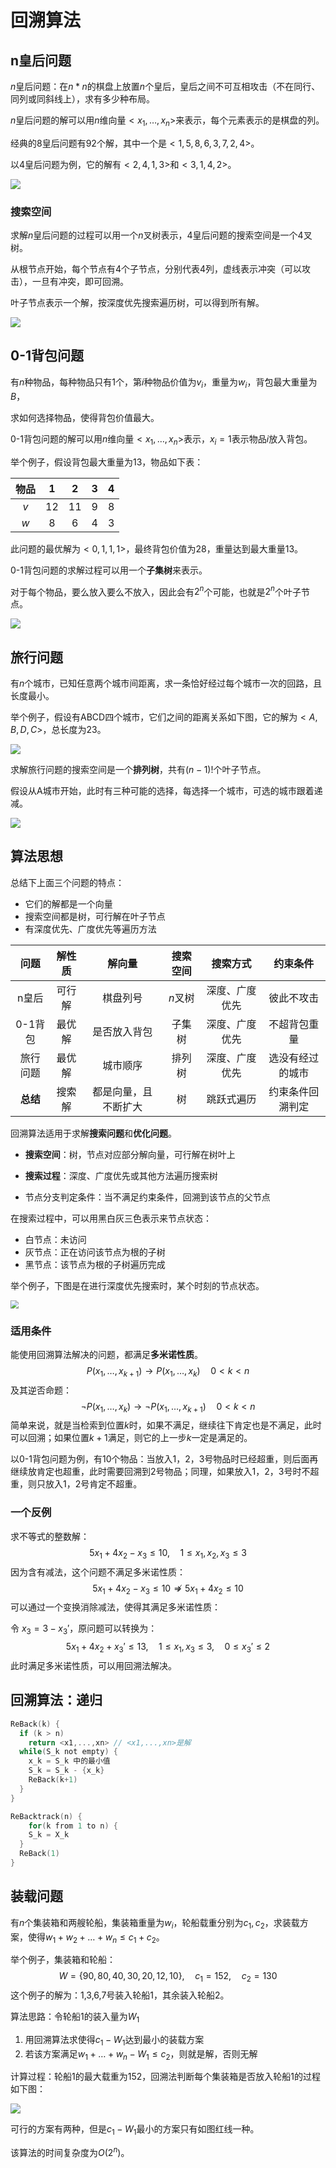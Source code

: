 # 回溯算法

## n皇后问题

$n$皇后问题：在$n*n$的棋盘上放置$n$个皇后，皇后之间不可互相攻击（不在同行、同列或同斜线上），求有多少种布局。

$n$皇后问题的解可以用$n$维向量$<x_1,\dots,x_n>$来表示，每个元素表示的是棋盘的列。

经典的8皇后问题有92个解，其中一个是$<1,5,8,6,3,7,2,4>$。

以4皇后问题为例，它的解有$<2,4,1,3>$和$<3,1,4,2>$。

![](http://rt9iekfji.hn-bkt.clouddn.com/e6c9d24egy1h236ph43s9j209103xt8m.jpg)

### 搜索空间

求解$n$皇后问题的过程可以用一个$n$叉树表示，4皇后问题的搜索空间是一个4叉树。

从根节点开始，每个节点有4个子节点，分别代表4列，虚线表示冲突（可以攻击），一旦有冲突，即可回溯。

叶子节点表示一个解，按深度优先搜索遍历树，可以得到所有解。

![](http://rt9iekfji.hn-bkt.clouddn.com/008i3skNgy1gulsu1z46oj609104wdfu02.jpg)

## 0-1背包问题

有$n$种物品，每种物品只有1个，第$i$种物品价值为$v_i$，重量为$w_i$，背包最大重量为$B$，

求如何选择物品，使得背包价值最大。

0-1背包问题的解可以用$n$维向量$<x_1,\dots,x_n>$表示，$x_i = 1$表示物品$i$放入背包。

举个例子，假设背包最大重量为13，物品如下表：

| 物品 |  1   |  2   |  3   |  4   |
| :--: | :--: | :--: | :--: | :--: |
| $v$  |  12  |  11  |  9   |  8   |
| $w$  |  8   |  6   |  4   |  3   |

此问题的最优解为$<0,1,1,1>$，最终背包价值为28，重量达到最大重量13。

0-1背包问题的求解过程可以用一个**子集树**来表示。

对于每个物品，要么放入要么不放入，因此会有$2^n$个可能，也就是$2^n$个叶子节点。

![](http://rt9iekfji.hn-bkt.clouddn.com/008i3skNgy1gumxu4tu6jj60qc09aq3w02.jpg)

## 旅行问题

有$n$个城市，已知任意两个城市间距离，求一条恰好经过每个城市一次的回路，且长度最小。

举个例子，假设有ABCD四个城市，它们之间的距离关系如下图，它的解为$<A,B,D,C>$，总长度为23。

![](http://rt9iekfji.hn-bkt.clouddn.com/008i3skNgy1gungd87tmrj606005qdfr02.jpg)

求解旅行问题的搜索空间是一个**排列树**，共有$(n-1)!$个叶子节点。

假设从A城市开始，此时有三种可能的选择，每选择一个城市，可选的城市跟着递减。

![](http://rt9iekfji.hn-bkt.clouddn.com/008i3skNgy1gungd51kuhj609d07l3yl02.jpg)

## 算法思想

总结下上面三个问题的特点：

* 它们的解都是一个向量
* 搜索空间都是树，可行解在叶子节点
* 有深度优先、广度优先等遍历方法

|   问题   | 解性质 |        解向量        | 搜索空间 |    搜索方式    |     约束条件     |
| :------: | :----: | :------------------: | :------: | :------------: | :--------------: |
|  n皇后   | 可行解 |       棋盘列号       | $n$叉树  | 深度、广度优先 |    彼此不攻击    |
| 0-1背包  | 最优解 |     是否放入背包     |  子集树  | 深度、广度优先 |   不超背包重量   |
| 旅行问题 | 最优解 |       城市顺序       |  排列树  | 深度、广度优先 | 选没有经过的城市 |
| **总结** | 搜索解 | 都是向量，且不断扩大 |    树    |   跳跃式遍历   | 约束条件回溯判定 |

回溯算法适用于求解**搜索问题**和**优化问题**。

* **搜索空间**：树，节点对应部分解向量，可行解在树叶上

* **搜索过程**：深度、广度优先或其他方法遍历搜索树

* 节点分支判定条件：当不满足约束条件，回溯到该节点的父节点

在搜索过程中，可以用黑白灰三色表示来节点状态：
* 白节点：未访问
* 灰节点：正在访问该节点为根的子树
* 黑节点：该节点为根的子树遍历完成

举个例子，下图是在进行深度优先搜索时，某个时刻的节点状态。

<img src="http://rt9iekfji.hn-bkt.clouddn.com/008i3skNgy1gungczrpbgj606507maa102.jpg" style="zoom:80%;" />

### 适用条件

能使用回溯算法解决的问题，都满足**多米诺性质**。
$$
P(x_1,\dots,x_{k+1}) \to P(x_1,\dots,x_k) \quad 0 <k<n
$$
及其逆否命题：
$$
\neg P(x_1,\dots,x_{k}) \to \neg P(x_1,\dots,x_{k+1}) \quad 0 <k<n
$$
简单来说，就是当检索到位置$k$时，如果不满足，继续往下肯定也是不满足，此时可以回溯；如果位置$k+1$满足，则它的上一步$k$一定是满足的。

以0-1背包问题为例，有10个物品：当放入1，2，3号物品时已经超重，则后面再继续放肯定也超重，此时需要回溯到2号物品；同理，如果放入1，2，3号时不超重，则只放入1，2号肯定不超重。

### 一个反例

求不等式的整数解：
$$
5x_1+4x_2-x_3 \le 10, \quad 1\le x_1,x_2,x_3 \le 3
$$
因为含有减法，这个问题不满足多米诺性质：
$$
5x_1+4x_2-x_3 \le 10 \nRightarrow 5x_1+4x_2\le 10
$$
可以通过一个变换消除减法，使得其满足多米诺性质：

令 $x_3=3-x_3'$，原问题可以转换为：
$$
5x_1+4x_2+x_3' \le 13, \quad 1 \le x_1,x_3 \le 3, \quad 0 \le x_3' \le 2
$$
此时满足多米诺性质，可以用回溯法解决。

## 回溯算法：递归

```c
ReBack(k) {
  if (k > n)
    return <x1,...,xn> // <x1,...,xn>是解
  while(S_k not empty) {
    x_k = S_k 中的最小值
    S_k = S_k - {x_k}
    ReBack(k+1)
  }
}

ReBacktrack(n) {
 	for(k from 1 to n) {
  	S_k = X_k
  }
  ReBack(1)
}
```

## 装载问题

有$n$个集装箱和两艘轮船，集装箱重量为$w_i$，轮船载重分别为$c_1,c_2$，求装载方案，使得$w_1+w_2+\dots+w_n \le c_1 + c_2$。

举个例子，集装箱和轮船：
$$
W=\{90,80,40,30,20,12,10\}, \quad c_1=152, \quad c_2=130
$$
这个例子的解为：1,3,6,7号装入轮船1，其余装入轮船2。

算法思路：令轮船1的装入量为$W_1$

1. 用回溯算法求使得$c_1 - W_1$达到最小的装载方案
2. 若该方案满足$w_1+\dots+w_n - W_1 \le c_2$，则就是解，否则无解

计算过程：轮船1的最大载重为152，回溯法判断每个集装箱是否放入轮船1的过程如下图：

![](http://rt9iekfji.hn-bkt.clouddn.com/008i3skNgy1guo7m8umf1j607a0a8aa402.jpg)

可行的方案有两种，但是$c_1-W_1$最小的方案只有如图红线一种。

该算法的时间复杂度为$O(2^n)$。

